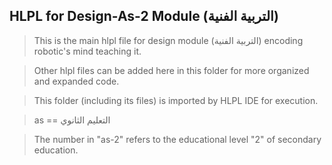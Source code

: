 ## HLPL for Design-As-2 Module (التربية الفنية)
>This is the main hlpl file for design module (التربية الفنية) encoding robotic's mind teaching it.

>Other hlpl files can be added here in this folder for more organized and expanded code.

>This folder (including its files) is imported by HLPL IDE for execution.

>as == التعليم الثانوي

>The number in "as-2" refers to the educational level "2" of secondary education.
